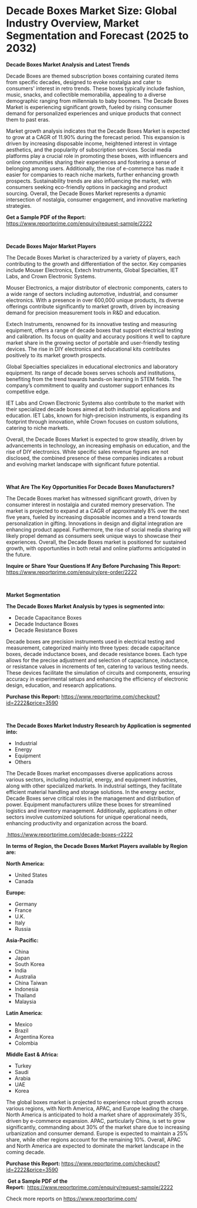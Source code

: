 <p><h1>Decade Boxes Market Size: Global Industry Overview, Market Segmentation and Forecast (2025 to 2032)</h1></p><p><strong>Decade Boxes Market Analysis and Latest Trends</strong></p>
<p><p>Decade Boxes are themed subscription boxes containing curated items from specific decades, designed to evoke nostalgia and cater to consumers' interest in retro trends. These boxes typically include fashion, music, snacks, and collectible memorabilia, appealing to a diverse demographic ranging from millennials to baby boomers. The Decade Boxes Market is experiencing significant growth, fueled by rising consumer demand for personalized experiences and unique products that connect them to past eras. </p><p>Market growth analysis indicates that the Decade Boxes Market is expected to grow at a CAGR of 11.90% during the forecast period. This expansion is driven by increasing disposable income, heightened interest in vintage aesthetics, and the popularity of subscription services. Social media platforms play a crucial role in promoting these boxes, with influencers and online communities sharing their experiences and fostering a sense of belonging among users. Additionally, the rise of e-commerce has made it easier for companies to reach niche markets, further enhancing growth prospects. Sustainability trends are also influencing the market, with consumers seeking eco-friendly options in packaging and product sourcing. Overall, the Decade Boxes Market represents a dynamic intersection of nostalgia, consumer engagement, and innovative marketing strategies.</p></p>
<p><strong>Get a Sample PDF of the Report:&nbsp;</strong> <a href="https://www.reportprime.com/enquiry/request-sample/2222?utm_campaign=3098&utm_medium=2&utm_source=Github&utm_content=ia&utm_term=18032025&utm_id=decade-boxes">https://www.reportprime.com/enquiry/request-sample/2222</a></p>
<p>&nbsp;</p>
<p><strong>Decade Boxes Major Market Players</strong></p>
<p><p>The Decade Boxes Market is characterized by a variety of players, each contributing to the growth and differentiation of the sector. Key companies include Mouser Electronics, Extech Instruments, Global Specialties, IET Labs, and Crown Electronic Systems.</p><p>Mouser Electronics, a major distributor of electronic components, caters to a wide range of sectors including automotive, industrial, and consumer electronics. With a presence in over 600,000 unique products, its diverse offerings contribute significantly to market growth, driven by increasing demand for precision measurement tools in R&D and education.</p><p>Extech Instruments, renowned for its innovative testing and measuring equipment, offers a range of decade boxes that support electrical testing and calibration. Its focus on quality and accuracy positions it well to capture market share in the growing sector of portable and user-friendly testing devices. The rise in DIY electronics and educational kits contributes positively to its market growth prospects.</p><p>Global Specialties specializes in educational electronics and laboratory equipment. Its range of decade boxes serves schools and institutions, benefiting from the trend towards hands-on learning in STEM fields. The company’s commitment to quality and customer support enhances its competitive edge.</p><p>IET Labs and Crown Electronic Systems also contribute to the market with their specialized decade boxes aimed at both industrial applications and education. IET Labs, known for high-precision instruments, is expanding its footprint through innovation, while Crown focuses on custom solutions, catering to niche markets.</p><p>Overall, the Decade Boxes Market is expected to grow steadily, driven by advancements in technology, an increasing emphasis on education, and the rise of DIY electronics. While specific sales revenue figures are not disclosed, the combined presence of these companies indicates a robust and evolving market landscape with significant future potential.</p></p>
<p>&nbsp;</p>
<p><strong>What Are The Key Opportunities For Decade Boxes Manufacturers?</strong></p>
<p><p>The Decade Boxes market has witnessed significant growth, driven by consumer interest in nostalgia and curated memory preservation. The market is projected to expand at a CAGR of approximately 8% over the next five years, fueled by increasing disposable incomes and a trend towards personalization in gifting. Innovations in design and digital integration are enhancing product appeal. Furthermore, the rise of social media sharing will likely propel demand as consumers seek unique ways to showcase their experiences. Overall, the Decade Boxes market is positioned for sustained growth, with opportunities in both retail and online platforms anticipated in the future.</p></p>
<p><strong>Inquire or Share Your Questions If Any Before Purchasing This Report:</strong> <a href="https://www.reportprime.com/enquiry/pre-order/2222?utm_campaign=3098&utm_medium=2&utm_source=Github&utm_content=ia&utm_term=18032025&utm_id=decade-boxes">https://www.reportprime.com/enquiry/pre-order/2222</a></p>
<p>&nbsp;</p>
<p><strong>Market Segmentation</strong></p>
<p><strong>The Decade Boxes Market Analysis by types is segmented into:</strong></p>
<p><ul><li>Decade Capacitance Boxes</li><li>Decade Inductance Boxes</li><li>Decade Resistance Boxes</li></ul></p>
<p><p>Decade boxes are precision instruments used in electrical testing and measurement, categorized mainly into three types: decade capacitance boxes, decade inductance boxes, and decade resistance boxes. Each type allows for the precise adjustment and selection of capacitance, inductance, or resistance values in increments of ten, catering to various testing needs. These devices facilitate the simulation of circuits and components, ensuring accuracy in experimental setups and enhancing the efficiency of electronic design, education, and research applications.</p></p>
<p><strong>Purchase this Report:&nbsp;</strong><a href="https://www.reportprime.com/checkout?id=2222&price=3590&utm_campaign=3098&utm_medium=2&utm_source=Github&utm_content=ia&utm_term=18032025&utm_id=decade-boxes">https://www.reportprime.com/checkout?id=2222&price=3590</a></p>
<p>&nbsp;</p>
<p><strong>The Decade Boxes Market Industry Research by Application is segmented into:</strong></p>
<p><ul><li>Industrial</li><li>Energy</li><li>Equipment</li><li>Others</li></ul></p>
<p><p>The Decade Boxes market encompasses diverse applications across various sectors, including industrial, energy, and equipment industries, along with other specialized markets. In industrial settings, they facilitate efficient material handling and storage solutions. In the energy sector, Decade Boxes serve critical roles in the management and distribution of power. Equipment manufacturers utilize these boxes for streamlined logistics and inventory management. Additionally, applications in other sectors involve customized solutions for unique operational needs, enhancing productivity and organization across the board.</p></p>
<p><a href="https://www.reportprime.com/decade-boxes-r2222?utm_campaign=3098&utm_medium=2&utm_source=Github&utm_content=ia&utm_term=18032025&utm_id=decade-boxes">&nbsp;https://www.reportprime.com/decade-boxes-r2222</a></p>
<p><strong>In terms of Region, the Decade Boxes Market Players available by Region are:</strong></p>
<p>
    <p> <strong> North America: </strong>
        <ul>
            <li>United States</li>
            <li>Canada</li>
        </ul>
        </p> 
    <p> <strong> Europe: </strong>
        <ul>
            <li>Germany</li>
            <li>France</li>
            <li>U.K.</li>
            <li>Italy</li>
            <li>Russia</li>
        </ul>
        </p> 
    <p> <strong> Asia-Pacific: </strong>
        <ul>
            <li>China</li>
            <li>Japan</li>
            <li>South Korea</li>
            <li>India</li>
            <li>Australia</li>
            <li>China Taiwan</li>
            <li>Indonesia</li>
            <li>Thailand</li>
            <li>Malaysia</li>
        </ul>
        </p> 
    <p> <strong> Latin America: </strong>
        <ul>
            <li>Mexico</li>
            <li>Brazil</li>
            <li>Argentina Korea</li>
            <li>Colombia</li>
        </ul>
        </p> 
    <p> <strong> Middle East & Africa: </strong>
        <ul>
            <li>Turkey</li>
            <li>Saudi</li>
            <li>Arabia</li>
            <li>UAE</li>
            <li>Korea</li>
        </ul>
    </p>
    </p>
<p><p>The global boxes market is projected to experience robust growth across various regions, with North America, APAC, and Europe leading the charge. North America is anticipated to hold a market share of approximately 35%, driven by e-commerce expansion. APAC, particularly China, is set to grow significantly, commanding about 30% of the market share due to increasing urbanization and consumer demand. Europe is expected to maintain a 25% share, while other regions account for the remaining 10%. Overall, APAC and North America are expected to dominate the market landscape in the coming decade.</p></p>
<p><strong>Purchase this Report: </strong><a href="https://www.reportprime.com/checkout?id=2222&price=3590&utm_campaign=3098&utm_medium=2&utm_source=Github&utm_content=ia&utm_term=18032025&utm_id=decade-boxes">https://www.reportprime.com/checkout?id=2222&price=3590</a></p>
<p>&nbsp;<strong>Get a Sample PDF of the Report:&nbsp;&nbsp;</strong><a href="https://www.reportprime.com/enquiry/request-sample/2222?utm_campaign=3098&utm_medium=2&utm_source=Github&utm_content=ia&utm_term=18032025&utm_id=decade-boxes">https://www.reportprime.com/enquiry/request-sample/2222</a></p>
<p><strong></strong></p>
<p>Check more reports on <a href="https://www.reportprime.com/?utm_campaign=3098&utm_medium=2&utm_source=Github&utm_content=ia&utm_term=18032025&utm_id=decade-boxes">https://www.reportprime.com/</a></p>
